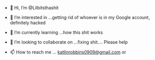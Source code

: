 - 👋 Hi, I’m @Lilbitsthashit
- 👀 I’m interested in ...getting rid of whoever is in my Google account, definitely hacked


- 🌱 I’m currently learning ...how this shit works
- 💞️ I’m looking to collaborate on ...fixing shit.... Please help
- 📫 How to reach me ... katlinrobbins0909@gmail.com or 

<!---
Lilbitsthashit/Lilbitsthashit is a ✨ special ✨ repository because its `README.md` (this file) appears on your GitHub profile.
You can click the Preview link to take a look at your changes.
--->
